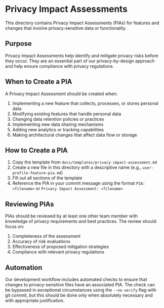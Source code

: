 # Privacy Impact Assessments

This directory contains Privacy Impact Assessments (PIAs) for features and changes that involve privacy-sensitive data or functionality.

## Purpose

Privacy Impact Assessments help identify and mitigate privacy risks before they occur. They are an essential part of our privacy-by-design approach and help ensure compliance with privacy regulations.

## When to Create a PIA

A Privacy Impact Assessment should be created when:

1. Implementing a new feature that collects, processes, or stores personal data
2. Modifying existing features that handle personal data
3. Changing data retention policies or practices
4. Implementing new data sharing mechanisms
5. Adding new analytics or tracking capabilities
6. Making architectural changes that affect data flow or storage

## How to Create a PIA

1. Copy the template from `docs/templates/privacy-impact-assessment.md`
2. Create a new file in this directory with a descriptive name (e.g., `user-profile-feature-pia.md`)
3. Fill out all sections of the template
4. Reference the PIA in your commit message using the format `PIA: <filename>` or `Privacy Impact Assessment: <filename>`

## Reviewing PIAs

PIAs should be reviewed by at least one other team member with knowledge of privacy requirements and best practices. The review should focus on:

1. Completeness of the assessment
2. Accuracy of risk evaluations
3. Effectiveness of proposed mitigation strategies
4. Compliance with relevant privacy regulations

## Automation

Our development workflow includes automated checks to ensure that changes to privacy-sensitive files have an associated PIA. The check can be bypassed in exceptional circumstances using the `--no-verify` flag with git commit, but this should be done only when absolutely necessary and with appropriate justification.